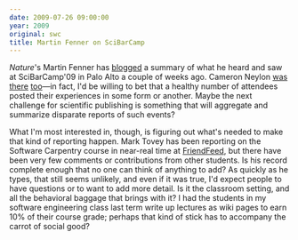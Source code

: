 ```yaml
---
date: 2009-07-26 09:00:00
year: 2009
original: swc
title: Martin Fenner on SciBarCamp
---
```

<p><em>Nature</em>'s Martin Fenner has <a href="http://blogs.plos.org/mfenner/2009/07/10/i_was_at_scibarcamp_palo_alto/">blogged</a> a summary of what he heard and saw at SciBarCamp'09 in Palo Alto a couple of weeks ago.  Cameron Neylon <a href="http://blog.openwetware.org/scienceintheopen/2009/07/15/sci-bar-foo-etc-part-i-scibarcamp-palo-alto/">was</a> <a href="http://blog.openwetware.org/scienceintheopen/2009/07/17/sci-bar-foo-etc-part-ii-scifoo-engaging-with-the-world/">there</a> <a href="http://blog.openwetware.org/scienceintheopen/2009/07/19/sci-bar-foo-etc-part-iii-google-wave-session-at-scifoo/">too</a>&mdash;in fact, I'd be willing to bet that a healthy number of attendees posted their experiences in some form or another.  Maybe the next challenge for scientific publishing is something that will aggregate and summarize disparate reports of such events?</p>
<p>What I'm most interested in, though, is figuring out what's needed to make that kind of reporting happen. Mark Tovey has been reporting on the Software Carpentry course in near-real time at <a href="http://friendfeed.com/softwarecarpentryjuly2009">FriendFeed</a>, but there have been very few comments or contributions from other students.  Is his record complete enough that no one can think of anything to add?  As quickly as he types, that still seems unlikely, and even if it was true, I'd expect people to have questions or to want to add more detail. Is it the classroom setting, and all the behavioral baggage that brings with it?  I had the students in my software engineering class last term write up lectures as wiki pages to earn 10% of their course grade; perhaps that kind of stick has to accompany the carrot of social good?</p>
